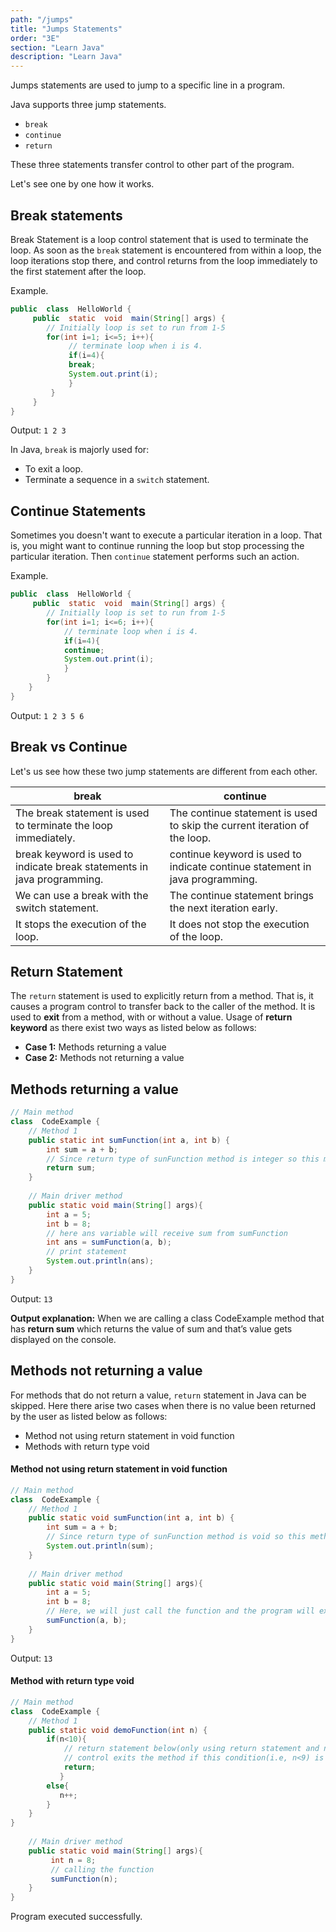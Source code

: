 ```yaml
---
path: "/jumps"
title: "Jumps Statements"
order: "3E"
section: "Learn Java"
description: "Learn Java"
---
```


Jumps statements are used to jump to a specific line in a program. 

Java supports three jump statements.
 - `break`
 - `continue` 
 - `return`
 
 These three statements transfer control to other part of the program.
 
Let's see one by one how it works.

## **Break statements**
Break Statement is a loop control statement that is used to terminate the loop. As soon as the  `break` statement is encountered from within a loop, the loop iterations stop there, and control returns from the loop immediately to the first statement after the loop.

Example.
```java
public  class  HelloWorld {
     public  static  void  main(String[] args) {
        // Initially loop is set to run from 1-5
        for(int i=1; i<=5; i++){
             // terminate loop when i is 4.
             if(i=4){
             break;
             System.out.print(i);
             }
         }
     }
}

```
Output:    `1 2 3`

In Java, `break` is majorly used for:
- To exit a loop.
- Terminate a sequence in a `switch` statement.

## **Continue Statements**
Sometimes you doesn't want to execute a particular iteration in a loop. That is, you might want to continue running the loop but stop processing the  particular iteration. Then `continue` statement performs such an action.

Example.
```java
public  class  HelloWorld {
     public  static  void  main(String[] args) {
        // Initially loop is set to run from 1-5
        for(int i=1; i<=6; i++){
            // terminate loop when i is 4.
            if(i=4){
            continue;
            System.out.print(i);
            }
        }
    }
}

```
Output:   `1 2 3 5 6`

## **Break vs Continue**
Let's us see how these two jump statements are different from each other.


| break             | continue                                                                |
| ----------------- | --------------- |
|The break statement is used to terminate the loop immediately. | The continue statement is used to skip the current iteration of the loop.|
| break keyword is used to indicate break statements in java programming. | continue keyword is used to indicate continue statement in java programming.|
| We can use a break with the switch statement. | The continue statement brings the next iteration early. |
| It stops the execution of the loop. | It does not stop the execution of the loop.|



## **Return Statement**
The `return` statement is used to explicitly return from a method. That is, it causes a program control to transfer back to the caller of the method.
It is used to **exit** from a method, with or without a value. Usage of **return keyword** as there exist two ways as listed below as follows:

-   **Case 1:**  Methods returning a value
-   **Case 2:**  Methods not returning a value


##  **Methods returning a value**
```java
// Main method
class  CodeExample {
    // Method 1
	public static int sumFunction(int a, int b) {
		int sum = a + b;
	    // Since return type of sunFunction method is integer so this method should return integer value	
		return sum;
	}
	
	// Main driver method
	public static void main(String[] args){
	    int a = 5;
	    int b = 8;
	    // here ans variable will receive sum from sumFunction
		int ans = sumFunction(a, b);
		// print statement
		System.out.println(ans);
	}
}

```
Output:  `13`

**Output explanation:**  When  we are calling a class CodeExample method that has **return sum** which returns the value of sum and that’s value gets displayed on the console.

##  **Methods not returning a value**
For methods that do not return a value, `return` statement in Java can be skipped. Here there arise two cases when there is no value been returned by the user as listed below as follows:
-  Method not using return statement in void function
- Methods with return type void

#### Method not using return statement in void function
```java
// Main method
class  CodeExample {
    // Method 1
	public static void sumFunction(int a, int b) {
		int sum = a + b;
	    // Since return type of sunFunction method is void so this method should not return any value.	
		System.out.println(sum);
	}
	
	// Main driver method
	public static void main(String[] args){
	    int a = 5;
	    int b = 8;
	    // Here, we will just call the function and the program will execute successfully.
	    sumFunction(a, b);
	}
}
```
Output:  `13`

#### Method with return type void
```java
// Main method
class  CodeExample {
    // Method 1
	public static void demoFunction(int n) {
		if(n<10){
		    // return statement below(only using return statement and not returning anything)
            // control exits the method if this condition(i.e, n<9) is true.
		    return;
		   }
		else{
		   n++;
		}
	}
}
	
	// Main driver method
	public static void main(String[] args){
	     int n = 8;
	     // calling the function
	     sumFunction(n);
	}
}
```
Program executed successfully. 
